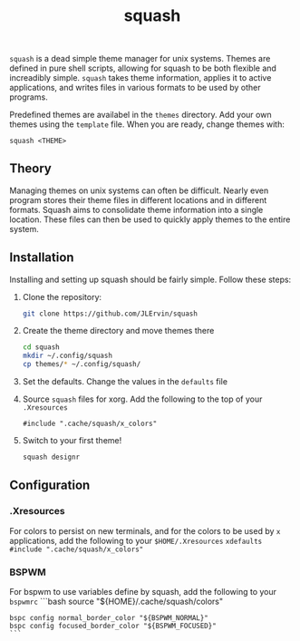 <div align='center'>
    <h1>squash</h1><br>
</div>

`squash` is a dead simple theme manager for unix systems.
Themes are defined in pure shell scripts, allowing for squash to be both flexible and increadibly simple. 
`squash` takes theme information, applies it to active applications,
and writes files in various formats to be used by other programs. 

Predefined themes are availabel in the `themes` directory. 
Add your own themes using the `template` file.
When you are ready, change themes with: 
```
squash <THEME>
```

## Theory

Managing themes on unix systems can often be difficult. 
Nearly even program stores their theme files in different locations
and in different formats. 
Squash aims to consolidate theme information into a single location. 
These files can then be used to quickly apply themes to the entire system.

## Installation

Installing and setting up squash should be fairly simple. Follow these steps:

1) Clone the repository:
    ```bash
    git clone https://github.com/JLErvin/squash
    ```

2) Create the theme directory and move themes there
    ```bash
    cd squash
    mkdir ~/.config/squash
    cp themes/* ~/.config/squash/
    ```

3) Set the defaults. Change the values in the `defaults` file

4) Source `squash` files for xorg. Add the following to the top of your `.Xresources`
    ```xdefaults
    #include ".cache/squash/x_colors"
    ```

5) Switch to your first theme!
    ```bash
    squash designr
    ```

## Configuration

### .Xresources

For colors to persist on new terminals, and for the colors to be used by `x` applications, 
add the following to your `$HOME/.Xresources`
    ```xdefaults
    #include ".cache/squash/x_colors"
    ```

### BSPWM

For bspwm to use variables define by squash, add the following to your `bspwmrc`
    ```bash
    source "${HOME}/.cache/squash/colors"

    bspc config normal_border_color "${BSPWM_NORMAL}"
    bspc config focused_border_color "${BSPWM_FOCUSED}"
    ```
